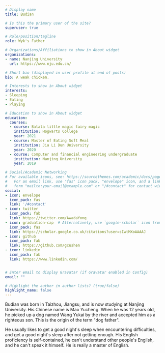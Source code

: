```yaml
---
# Display name
title: Budian

# Is this the primary user of the site?
superuser: true

# Role/position/tagline
role: Wyk's Father

# Organizations/Affiliations to show in About widget
organizations:
- name: Nanjing University
  url: https://www.nju.edu.cn/

# Short bio (displayed in user profile at end of posts)
bio: A weak chicken.

# Interests to show in About widget
interests:
- Sleeping
- Eating
- Playing

# Education to show in About widget
education:
  courses:
  - course: Balala little magic fairy magic
    institution: Hogwarts College
    year: 2021
  - course: Master of Eating Soft Meal
    institution: Jia Li Dun University
    year: 2020
  - course: Computer and financial engineering undergraduate
    institution: Nanjing University
    year: 2019

# Social/Academic Networking
# For available icons, see: https://sourcethemes.com/academic/docs/page-builder/#icons
#   For an email link, use "fas" icon pack, "envelope" icon, and a link in the
#   form "mailto:your-email@example.com" or "/#contact" for contact widget.
social:
- icon: envelope
  icon_pack: fas
  link: '/#contact'
- icon: twitter
  icon_pack: fab
  link: https://twitter.com/AwadaYong
- icon: graduation-cap  # Alternatively, use `google-scholar` icon from `ai` icon pack
  icon_pack: fas
  link: https://scholar.google.co.uk/citations?user=sIwtMXoAAAAJ
- icon: github
  icon_pack: fab
  link: https://github.com/gcushen
- icon: linkedin
  icon_pack: fab
  link: https://www.linkedin.com/


# Enter email to display Gravatar (if Gravatar enabled in Config)
email: ""

# Highlight the author in author lists? (true/false)
highlight_name: false
---
```


Budian was born in Taizhou, Jiangsu, and is now studying at Nanjing University. His Chinese name is Mao Yucheng. When he was 12 years old, he picked up a dog named Wang Yukai by the river and accepted him as a righteous son. This is the origin of the term "dog father".

He usually likes to get a good night's sleep when encountering difficulties, and get a good night's sleep after not getting enough. His English proficiency is self-contained, he can't understand other people's English, and he can't speak it himself. He is really a master of English.


